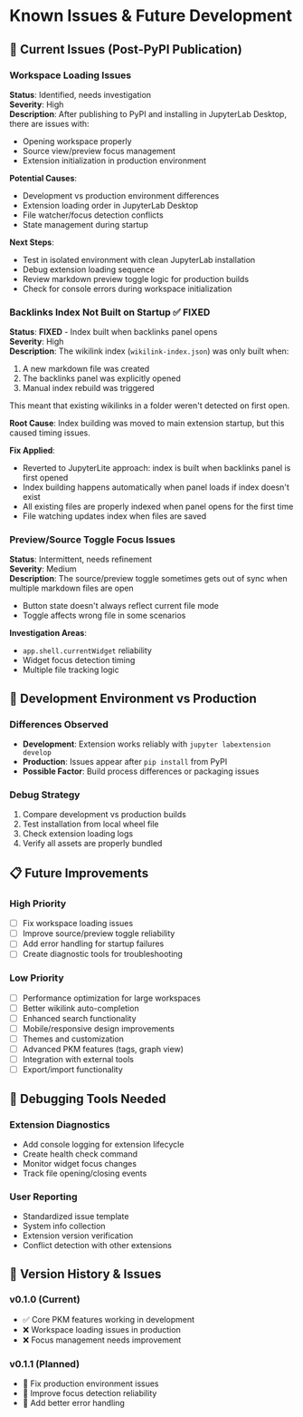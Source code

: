 # Known Issues & Future Development

## 🐛 Current Issues (Post-PyPI Publication)

### Workspace Loading Issues
**Status**: Identified, needs investigation  
**Severity**: High  
**Description**: After publishing to PyPI and installing in JupyterLab Desktop, there are issues with:
- Opening workspace properly
- Source view/preview focus management
- Extension initialization in production environment

**Potential Causes**:
- Development vs production environment differences
- Extension loading order in JupyterLab Desktop
- File watcher/focus detection conflicts
- State management during startup

**Next Steps**:
- Test in isolated environment with clean JupyterLab installation
- Debug extension loading sequence
- Review markdown preview toggle logic for production builds
- Check for console errors during workspace initialization

### Backlinks Index Not Built on Startup ✅ **FIXED**
**Status**: **FIXED** - Index built when backlinks panel opens  
**Severity**: High  
**Description**: The wikilink index (`wikilink-index.json`) was only built when:
1. A new markdown file was created
2. The backlinks panel was explicitly opened
3. Manual index rebuild was triggered

This meant that existing wikilinks in a folder weren't detected on first open.

**Root Cause**: Index building was moved to main extension startup, but this caused timing issues.

**Fix Applied**: 
- Reverted to JupyterLite approach: index is built when backlinks panel is first opened
- Index building happens automatically when panel loads if index doesn't exist
- All existing files are properly indexed when panel opens for the first time
- File watching updates index when files are saved


### Preview/Source Toggle Focus Issues
**Status**: Intermittent, needs refinement  
**Severity**: Medium  
**Description**: The source/preview toggle sometimes gets out of sync when multiple markdown files are open
- Button state doesn't always reflect current file mode
- Toggle affects wrong file in some scenarios

**Investigation Areas**:
- `app.shell.currentWidget` reliability
- Widget focus detection timing
- Multiple file tracking logic

## 🔄 Development Environment vs Production

### Differences Observed
- **Development**: Extension works reliably with `jupyter labextension develop`
- **Production**: Issues appear after `pip install` from PyPI
- **Possible Factor**: Build process differences or packaging issues

### Debug Strategy
1. Compare development vs production builds
2. Test installation from local wheel file
3. Check extension loading logs
4. Verify all assets are properly bundled

## 📋 Future Improvements

### High Priority
- [ ] Fix workspace loading issues
- [ ] Improve source/preview toggle reliability
- [ ] Add error handling for startup failures
- [ ] Create diagnostic tools for troubleshooting

### Low Priority
- [ ] Performance optimization for large workspaces
- [ ] Better wikilink auto-completion
- [ ] Enhanced search functionality
- [ ] Mobile/responsive design improvements
- [ ] Themes and customization
- [ ] Advanced PKM features (tags, graph view)
- [ ] Integration with external tools
- [ ] Export/import functionality

## 🔧 Debugging Tools Needed

### Extension Diagnostics
- Add console logging for extension lifecycle
- Create health check command
- Monitor widget focus changes
- Track file opening/closing events

### User Reporting
- Standardized issue template
- System info collection
- Extension version verification
- Conflict detection with other extensions

## 📝 Version History & Issues

### v0.1.0 (Current)
- ✅ Core PKM features working in development
- ❌ Workspace loading issues in production
- ❌ Focus management needs improvement

### v0.1.1 (Planned)
- 🎯 Fix production environment issues
- 🎯 Improve focus detection reliability
- 🎯 Add better error handling

